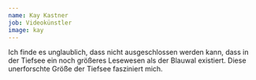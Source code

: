```yaml
---
name: Kay Kastner
job: Videokünstler
image: kay
---
```


Ich finde es unglaublich, dass nicht ausgeschlossen werden kann, dass in der Tiefsee ein noch größeres Lesewesen als der Blauwal existiert. Diese unerforschte Größe der Tiefsee fasziniert mich.